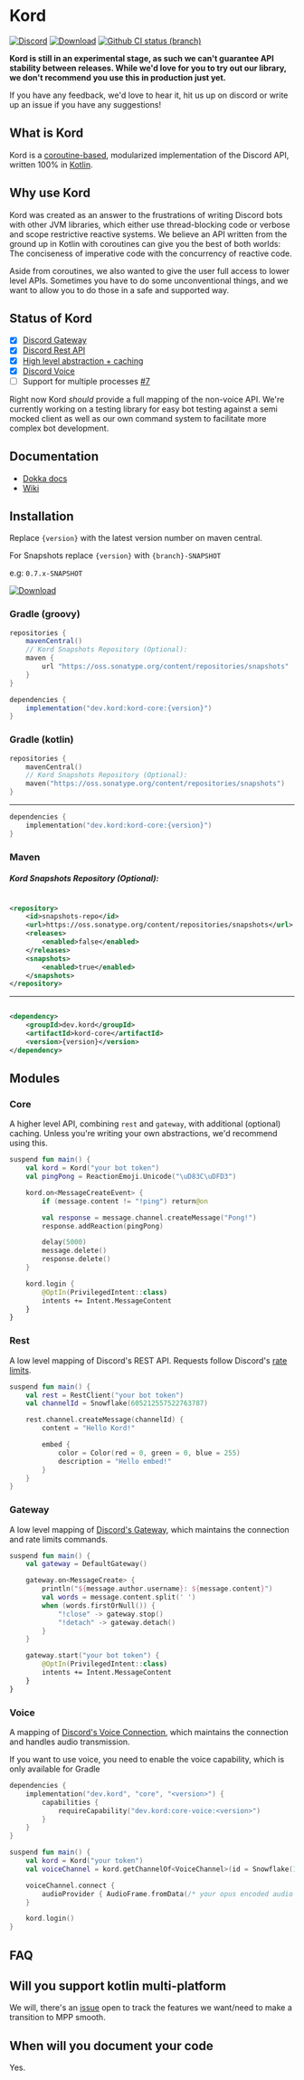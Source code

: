 # Kord

[![Discord](https://img.shields.io/discord/556525343595298817.svg?color=&label=Kord&logo=discord&style=for-the-badge)](https://discord.gg/6jcx5ev)
[![Download](https://img.shields.io/maven-central/v/dev.kord/kord-core.svg?label=Maven%20Central&style=for-the-badge)](https://search.maven.org/search?q=g:%22dev.kord%22%20AND%20a:%22kord-core%22)
[![Github CI status (branch)](https://img.shields.io/github/actions/workflow/status/kordlib/kord/deployment-ci.yml?branch=0.8.x&label=CI&style=for-the-badge)]()

__Kord is still in an experimental stage, as such we can't guarantee API stability between releases. While we'd love for
you to try out our library, we don't recommend you use this in production just yet.__

If you have any feedback, we'd love to hear it, hit us up on discord or write up an issue if you have any suggestions!

## What is Kord

Kord is a [coroutine-based](https://kotlinlang.org/docs/reference/coroutines-overview.html), modularized implementation
of the Discord API, written 100% in [Kotlin](https://kotlinlang.org/).

## Why use Kord

Kord was created as an answer to the frustrations of writing Discord bots with other JVM libraries, which either use
thread-blocking code or verbose and scope restrictive reactive systems. We believe an API written from the ground up in
Kotlin with coroutines can give you the best of both worlds: The conciseness of imperative code with the concurrency of
reactive code.

Aside from coroutines, we also wanted to give the user full access to lower level APIs. Sometimes you have to do some
unconventional things, and we want to allow you to do those in a safe and supported way.

## Status of Kord

* [X] [Discord Gateway](https://github.com/kordlib/kord/tree/master/gateway)
* [x] [Discord Rest API](https://github.com/kordlib/kord/tree/master/rest)
* [X] [High level abstraction + caching](https://github.com/kordlib/kord/tree/master/core)
* [X] [Discord Voice](https://github.com/kordlib/kord/tree/master/voice)
* [ ] Support for multiple processes [#7](https://github.com/kordlib/kord/issues/7)

Right now Kord *should* provide a full mapping of the non-voice API. We're currently working on a testing library for
easy bot testing against a semi mocked client as well as our own command system to facilitate more complex bot
development.

## Documentation

* [Dokka docs](https://kordlib.github.io/kord/)
* [Wiki](https://github.com/kordlib/kord/wiki)

## Installation

Replace `{version}` with the latest version number on maven central.

For Snapshots replace `{version}` with `{branch}-SNAPSHOT` 

e.g: `0.7.x-SNAPSHOT`

[![Download](https://img.shields.io/maven-central/v/dev.kord/kord-core.svg?label=Maven%20Central&style=for-the-badge)](https://search.maven.org/search?q=g:%22dev.kord%22%20AND%20a:%22kord-core%22)

### Gradle (groovy)

```groovy
repositories {
    mavenCentral()
    // Kord Snapshots Repository (Optional):
    maven {
        url "https://oss.sonatype.org/content/repositories/snapshots"
    }
}
```

```groovy
dependencies {
    implementation("dev.kord:kord-core:{version}")
}
```

### Gradle (kotlin)

```kotlin
repositories {
    mavenCentral()
    // Kord Snapshots Repository (Optional):
    maven("https://oss.sonatype.org/content/repositories/snapshots")
}
```

---

```kotlin
dependencies {
    implementation("dev.kord:kord-core:{version}")
}
```

### Maven

##### Kord Snapshots Repository (Optional):

```xml

<repository>
    <id>snapshots-repo</id>
    <url>https://oss.sonatype.org/content/repositories/snapshots</url>
    <releases>
        <enabled>false</enabled>
    </releases>
    <snapshots>
        <enabled>true</enabled>
    </snapshots>
</repository>
```

---

```xml

<dependency>
    <groupId>dev.kord</groupId>
    <artifactId>kord-core</artifactId>
    <version>{version}</version>
</dependency>
```

## Modules

### Core

A higher level API, combining `rest` and `gateway`, with additional (optional) caching. Unless you're writing your own
abstractions, we'd recommend using this.

```kotlin
suspend fun main() {
    val kord = Kord("your bot token")
    val pingPong = ReactionEmoji.Unicode("\uD83C\uDFD3")

    kord.on<MessageCreateEvent> {
        if (message.content != "!ping") return@on

        val response = message.channel.createMessage("Pong!")
        response.addReaction(pingPong)

        delay(5000)
        message.delete()
        response.delete()
    }

    kord.login {
        @OptIn(PrivilegedIntent::class)
        intents += Intent.MessageContent
    }
}
```

### Rest

A low level mapping of Discord's REST API. Requests follow
Discord's [rate limits](https://discord.com/developers/docs/topics/rate-limits).

```kotlin
suspend fun main() {
    val rest = RestClient("your bot token")
    val channelId = Snowflake(605212557522763787)

    rest.channel.createMessage(channelId) {
        content = "Hello Kord!"

        embed {
            color = Color(red = 0, green = 0, blue = 255)
            description = "Hello embed!"
        }
    }
}
```

### Gateway

A low level mapping of [Discord's Gateway](https://discord.com/developers/docs/topics/gateway), which maintains the
connection and rate limits commands.

```kotlin
suspend fun main() {
    val gateway = DefaultGateway()

    gateway.on<MessageCreate> {
        println("${message.author.username}: ${message.content}")
        val words = message.content.split(' ')
        when (words.firstOrNull()) {
            "!close" -> gateway.stop()
            "!detach" -> gateway.detach()
        }
    }

    gateway.start("your bot token") {
        @OptIn(PrivilegedIntent::class)
        intents += Intent.MessageContent
    }
}
```


### Voice

A mapping of [Discord's Voice Connection](https://discord.com/developers/docs/topics/voice-connections), which maintains the connection and handles audio transmission.

If you want to use voice, you need to enable the voice capability,
which is only available for Gradle

```kotlin
dependencies {
    implementation("dev.kord", "core", "<version>") {
        capabilities {
            requireCapability("dev.kord:core-voice:<version>")
        }
    }
}
```

```kotlin
suspend fun main() {
    val kord = Kord("your token")
    val voiceChannel = kord.getChannelOf<VoiceChannel>(id = Snowflake(1))!!

    voiceChannel.connect {
        audioProvider { AudioFrame.fromData(/* your opus encoded audio */) }
    }

    kord.login()
}
```

## FAQ

## Will you support kotlin multi-platform

We will, there's an [issue](https://github.com/kordlib/kord/issues/69) open to track the features we want/need to make a
transition to MPP smooth.

## When will you document your code

Yes.
